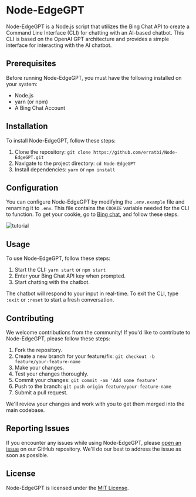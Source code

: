 Node-EdgeGPT
============

Node-EdgeGPT is a Node.js script that utilizes the Bing Chat API to create a Command Line Interface (CLI) for chatting with an AI-based chatbot. This CLI is based on the OpenAI GPT architecture and provides a simple interface for interacting with the AI chatbot.

Prerequisites
-------------

Before running Node-EdgeGPT, you must have the following installed on your system:

-   Node.js
-   yarn (or npm)
-   A Bing Chat Account

Installation
------------

To install Node-EdgeGPT, follow these steps:

1.  Clone the repository: `git clone https://github.com/erratbi/Node-EdgeGPT.git`
2.  Navigate to the project directory: `cd Node-EdgeGPT`
3.  Install dependencies: `yarn` or `npm install`

Configuration
-------------

You can configure Node-EdgeGPT by modifying the `.env.example` file and renaming it to `.env`. This file contains the `COOKIE` variable needed for the CLI to function. To get your cookie, go to [Bing chat](https://bing.com/chat), and follow these steps.

![tutorial](https://images2.imgbox.com/c7/e6/HS4WhELy_o.gif)

Usage
-----

To use Node-EdgeGPT, follow these steps:

1.  Start the CLI: `yarn start` or `npm start`
2.  Enter your Bing Chat API key when prompted.
3.  Start chatting with the chatbot.

The chatbot will respond to your input in real-time. To exit the CLI, type `:exit` or `:reset` to start a fresh conversation.

Contributing
------------

We welcome contributions from the community! If you'd like to contribute to Node-EdgeGPT, please follow these steps:

1.  Fork the repository.
2.  Create a new branch for your feature/fix: `git checkout -b feature/your-feature-name`
3.  Make your changes.
4.  Test your changes thoroughly.
5.  Commit your changes: `git commit -am 'Add some feature'`
6.  Push to the branch: `git push origin feature/your-feature-name`
7.  Submit a pull request.

We'll review your changes and work with you to get them merged into the main codebase.

Reporting Issues
----------------

If you encounter any issues while using Node-EdgeGPT, please [open an issue](https://github.com/erratbi/Node-EdgeGPT/issues/new) on our GitHub repository. We'll do our best to address the issue as soon as possible.

License
-------

Node-EdgeGPT is licensed under the [MIT License](https://chat.openai.com/LICENSE).